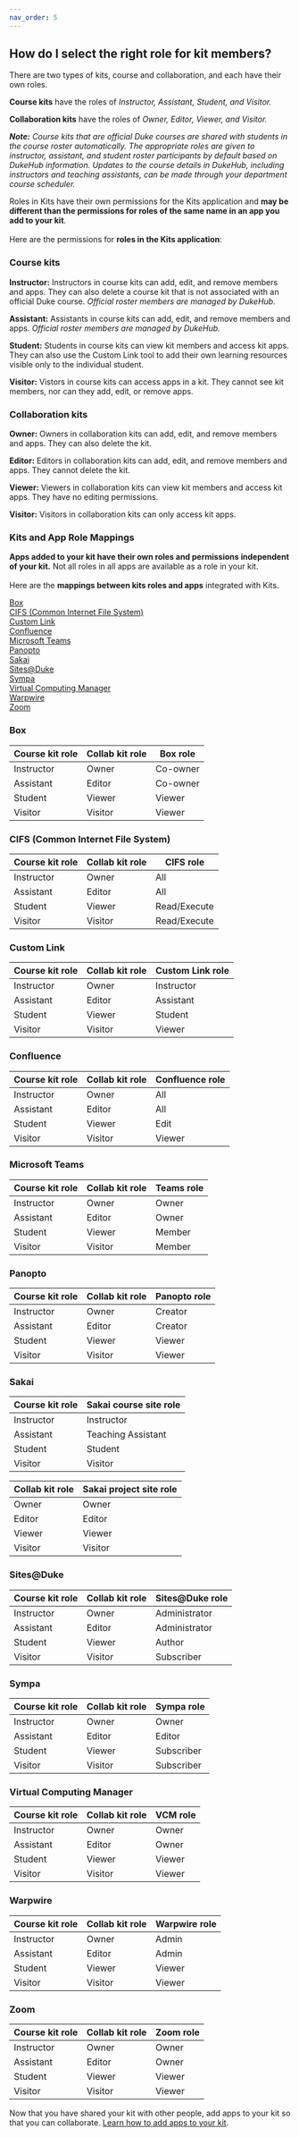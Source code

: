```yaml
---
nav_order: 5
---
```

## How do I select the right role for kit members?<br>

There are two types of kits, course and collaboration, and each have their own roles.

**Course kits** have the roles of *Instructor, Assistant, Student, and Visitor.*

**Collaboration kits** have the roles of *Owner, Editor, Viewer, and Visitor.*

**_Note:_** *Course kits that are official Duke courses are shared with students in the course roster automatically. The appropriate roles are given to instructor, assistant, and student roster participants by default based on DukeHub information. Updates to the course details in DukeHub, including instructors and teaching assistants, can be made through your department course scheduler.*

Roles in Kits have their own permissions for the Kits application and **may be different than the permissions for roles of the same name in an app you add to your kit**.  <br><br>Here are the permissions for **roles in the Kits application**:

### Course kits<br>

**Instructor:** Instructors in course kits can add, edit, and remove members and apps. They can also delete a course kit that is not associated with an official Duke course.  *Official roster members are managed by DukeHub.*

**Assistant:** Assistants in course kits can add, edit, and remove members and apps.  *Official roster members are managed by DukeHub.*

**Student:** Students in course kits can view kit members and access kit apps. They can also use the Custom Link tool to add their own learning resources visible only to the individual student.

**Visitor:** Vistors in course kits can access apps in a kit.  They cannot see kit members, nor can they add, edit, or remove apps.

### Collaboration kits<br>

**Owner:** Owners in collaboration kits can add, edit, and remove members and apps. They can also delete the kit.

**Editor:** Editors in collaboration kits can add, edit, and remove members and apps. They cannot delete the kit.

**Viewer:** Viewers in collaboration kits can view kit members and access kit apps. They have no editing permissions.

**Visitor:**  Visitors in collaboration kits can only access kit apps.

### Kits and App Role Mappings<br>

**Apps added to your kit have their own roles and permissions independent of your kit.**  Not all roles in all apps are available as a role in your kit.  <br><br> Here are the **mappings between kits roles and apps** integrated with Kits.

[Box](#box)<br>
[CIFS (Common Internet File System)](#cifs)<br>
[Custom Link](#custom-link)<br>
[Confluence](#confluence)<br>
[Microsoft Teams](#microsoft-teams)<br>
[Panopto](#panopto)<br>
[Sakai](#sakai)<br>
[Sites@Duke](#sitesduke)<br>
[Sympa](#sympa)<br>
[Virtual Computing Manager](#virtual-computing-manager)<br>
[Warpwire](#warpwire)<br>
[Zoom](#zoom)

### Box<br>

|  Course kit role |  Collab kit role |  Box role |
|---|---|---|
| Instructor  | Owner  | Co-owner  |
| Assistant  | Editor  | Co-owner  |
| Student  | Viewer  | Viewer  |
| Visitor  | Visitor | Viewer  |

### CIFS (Common Internet File System)<br>

|  Course kit role |  Collab kit role |  CIFS role |
|---|---|---|
| Instructor | Owner   | All  |
| Assistant  | Editor | All  |
| Student | Viewer  | Read/Execute  |
| Visitor  | Visitor  | Read/Execute  |

### Custom Link<br>

|  Course kit role |  Collab kit role |  Custom Link role |
|---|---|---|
| Instructor  | Owner   | Instructor  |
| Assistant  | Editor  | Assistant  |
| Student  | Viewer  | Student  |
| Visitor  | Visitor  | Viewer  |

### Confluence<br>

|  Course kit role |  Collab kit role |  Confluence role |
|---|---|---|
| Instructor | Owner  | All  |
| Assistant  | Editor | All  |
| Student | Viewer |  Edit  |
| Visitor  | Visitor | Viewer  |

### Microsoft Teams<br>

|  Course kit role |  Collab kit role |  Teams role |
|---|---|---|
| Instructor  | Owner   | Owner  |
| Assistant  | Editor | Owner  |
| Student  | Viewer  |  Member |
| Visitor  | Visitor  | Member  |

### Panopto<br>

|  Course kit role |  Collab kit role |  Panopto role |
|---|---|---|
| Instructor | Owner   | Creator  |
| Assistant  | Editor | Creator  |
| Student | Viewer  | Viewer |
| Visitor  | Visitor  | Viewer  |

### Sakai<br>

| Course kit role |  Sakai course site role |
|---|---|
| Instructor  | Instructor  |
| Assistant  | Teaching Assistant  |
| Student  | Student  |
| Visitor  | Visitor  |

|  Collab kit role | Sakai project site role  |
|---|---|
| Owner  | Owner  |
| Editor  | Editor  |
| Viewer  | Viewer |
| Visitor  | Visitor  |

### Sites@Duke<br>

|  Course kit role |  Collab kit role |  Sites@Duke role |
|---|---|---|
|  Instructor |Owner   | Administrator  |
| Assistant  |  Editor | Administrator  |
|  Student | Viewer  |  Author |
| Visitor  | Visitor  | Subscriber  |

### Sympa<br>

|  Course kit role |  Collab kit role |  Sympa role |
|---|---|---|
|  Instructor |Owner   | Owner  |
| Assistant  |  Editor | Editor  |
|  Student | Viewer  |  Subscriber |
| Visitor  | Visitor  | Subscriber  |

### Virtual Computing Manager<br>

|  Course kit role |  Collab kit role |  VCM role |
|---|---|---|
|  Instructor |Owner   | Owner  |
| Assistant  |  Editor | Owner  |
|  Student | Viewer  |  Viewer |
| Visitor  | Visitor  | Viewer  |

### Warpwire<br>

|  Course kit role |  Collab kit role |  Warpwire role |
|---|---|---|
|  Instructor |Owner   | Admin  |
| Assistant  |  Editor | Admin  |
|  Student | Viewer  |  Viewer |
| Visitor  | Visitor  | Viewer  |

### Zoom<br>

|  Course kit role |  Collab kit role |  Zoom role |
|---|---|---|
|  Instructor |Owner   | Owner  |
| Assistant  |  Editor | Owner  |
|  Student | Viewer  |  Viewer |
| Visitor  | Visitor  | Viewer  |


Now that you have shared your kit with other people, add apps to your kit so that you can collaborate.  [Learn how to add apps to your kit](/how-do-i-add-apps-to-my-kit.md).
